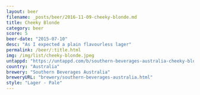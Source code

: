 ```yaml
---
layout: beer
filename: _posts/beer/2016-11-09-cheeky-blonde.md
title: Cheeky Blonde
category: beer
score: 5
beer-date: "2015-07-10"
desc: "As I expected a plain flavourless lager"
permalink: /beer/:title.html
img: /img/list/cheeky-blonde.jpeg
untappd: "https://untappd.com/b/southern-beverages-australia-cheeky-blonde-premium-lager/34755"
country: "Australia"
brewery: "Southern Beverages Australia"
breweryURL: "brewery/southern-beverages-australia.html"
style: "Lager - Pale"
---
```

